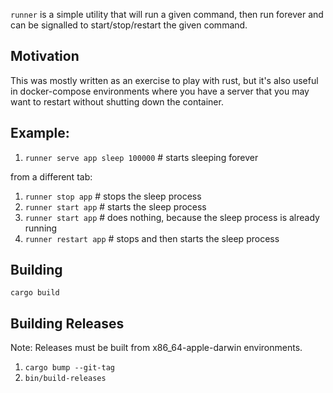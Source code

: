 `runner` is a simple utility that will run a given command, then run forever and can be signalled to start/stop/restart the given command.

## Motivation

This was mostly written as an exercise to play with rust, but it's also useful in docker-compose environments where you have a server that you may want to restart without shutting down the container.

## Example:

1. `runner serve app sleep 100000` # starts sleeping forever

from a different tab:
1.  `runner stop app` # stops the sleep process
1.  `runner start app` # starts the sleep process
1.  `runner start app` # does nothing, because the sleep process is already running
1.  `runner restart app` # stops and then starts the sleep process

## Building

`cargo build`

## Building Releases

Note: Releases must be built from x86_64-apple-darwin environments.

1. `cargo bump --git-tag`
1. `bin/build-releases`

